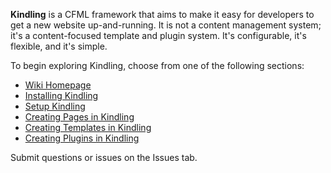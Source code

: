 **Kindling** is a CFML framework that aims to make it easy for developers to get a new website up-and-running. It is not a content management system; it's a content-focused template and plugin system. It's configurable, it's flexible, and it's simple.

To begin exploring Kindling, choose from one of the following sections:

  * [Wiki Homepage](/awayken/kindling/wiki/)
  * [Installing Kindling](/awayken/kindling/wiki/Install-Kindling)
  * [Setup Kindling](/awayken/kindling/wiki/Setup-Kindling)
  * [Creating Pages in Kindling](/awayken/kindling/wiki/Creating-Pages-in-Kindling)
  * [Creating Templates in Kindling](/awayken/kindling/wiki/Creating-Templates-in-Kindling)
  * [Creating Plugins in Kindling](/awayken/kindling/wiki/Creating-Plugins-in-Kindling)

Submit questions or issues on the Issues tab.
